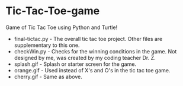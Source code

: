 # Tic-Tac-Toe-game
Game of Tic Tac Toe using Python and Turtle!

* final-tictac.py - The overall tic tac toe project. Other files are supplementary to this one.
* checkWin.py - Checks for the winning conditions in the game. Not designed by me, was created by my coding teacher Dr. Z.
* splash.gif - Splash or starter screen for the game.
* orange.gif - Used instead of X's and O's in the tic tac toe game.
* cherry.gif - Same as above.
